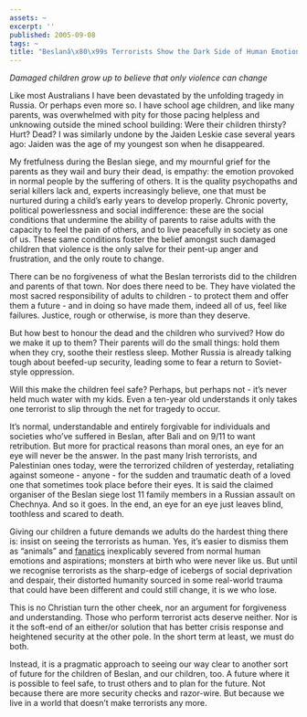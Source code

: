 ```yaml
---
assets: ~
excerpt: ''
published: 2005-09-08
tags: ~
title: "Beslanâ\x80\x99s Terrorists Show the Dark Side of Human Emotions"
---
```

*Damaged children grow up to believe that only violence can change*

Like most Australians I have been devastated by the unfolding tragedy in
Russia. Or perhaps even more so. I have school age children, and like
many parents, was overwhelmed with pity for those pacing helpless and
unknowing outside the mined school building: Were their children
thirsty? Hurt? Dead? I was similarly undone by the Jaiden Leskie case
several years ago: Jaiden was the age of my youngest son when he
disappeared.

My fretfulness during the Beslan siege, and my mournful grief for the
parents as they wail and bury their dead, is empathy: the emotion
provoked in normal people by the suffering of others. It is the quality
psychopaths and serial killers lack and, experts increasingly believe,
one that must be nurtured during a child’s early years to develop
properly. Chronic poverty, political powerlessness and social
indifference: these are the social conditions that undermine the ability
of parents to raise adults with the capacity to feel the pain of others,
and to live peacefully in society as one of us. These same conditions
foster the belief amongst such damaged children that violence is the
only salve for their pent-up anger and frustration, and the only route
to change.

There can be no forgiveness of what the Beslan terrorists did to the
children and parents of that town. Nor does there need to be. They have
violated the most sacred responsibility of adults to children - to
protect them and offer them a future - and in doing so have made them,
indeed all of us, feel like failures. Justice, rough or otherwise, is
more than they deserve.

But how best to honour the dead and the children who survived? How do we
make it up to them? Their parents will do the small things: hold them
when they cry, soothe their restless sleep. Mother Russia is already
talking tough about beefed-up security, leading some to fear a return to
Soviet-style oppression.

Will this make the children feel safe? Perhaps, but perhaps not - it’s
never held much water with my kids. Even a ten-year old understands it
only takes one terrorist to slip through the net for tragedy to occur.

It’s normal, understandable and entirely forgivable for individuals and
societies who’ve suffered in Beslan, after Bali and on 9/11 to want
retribution. But more for practical reasons than moral ones, an eye for
an eye will never be the answer. In the past many Irish terrorists, and
Palestinian ones today, were the terrorized children of yesterday,
retaliating against someone - anyone - for the sudden and traumatic
death of a loved one that sometimes took place before their eyes. It is
said the claimed organiser of the Beslan siege lost 11 family members in
a Russian assault on Chechnya. And so it goes. In the end, an eye for an
eye just leaves blind, toothless and scared to death.

Giving our children a future demands we adults do the hardest thing
there is: insist on seeing the terrorists as human. Yes, it’s easier to
dismiss them as “animals” and [fanatics]() inexplicably severed from
normal human emotions and aspirations; monsters at birth who were never
like us. But until we recognise terrorists as the sharp-edge of icebergs
of social deprivation and despair, their distorted humanity sourced in
some real-world trauma that could have been different and could still
change, it is we who lose.

This is no Christian turn the other cheek, nor an argument for
forgiveness and understanding. Those who perform terrorist acts deserve
neither. Nor is it the soft-end of an either/or solution that has better
crisis response and heightened security at the other pole. In the short
term at least, we must do both.

Instead, it is a pragmatic approach to seeing our way clear to another
sort of future for the children of Beslan, and our children, too. A
future where it is possible to feel safe, to trust others and to plan
for the future. Not because there are more security checks and
razor-wire. But because we live in a world that doesn’t make terrorists
any more.